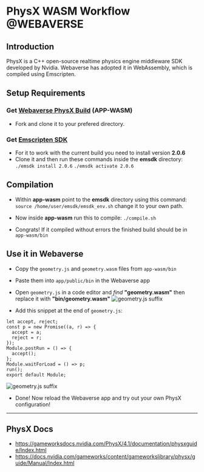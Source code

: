 # PhysX WASM Workflow @WEBAVERSE

## Introduction ##
PhysX is a C++ open-source realtime physics engine middleware SDK developed by Nvidia.
Webaverse has adopted it in WebAssembly, which is compiled using Emscripten.

## Setup Requirements

### Get [Webaverse PhysX Build](https://github.com/webaverse/app-wasm) (APP-WASM)
- Fork and clone it to your prefered directory.


### Get [Emscripten SDK](https://github.com/emscripten-core/emsdk)
- For it to work with the current build you need to install version **2.0.6**
- Clone it and then run these commands inside the **emsdk** directory:
    `./emsdk install 2.0.6`
    `./emsdk activate 2.0.6`
    

## Compilation

- Within **app-wasm** point to the **emsdk** directory using this command:
`source /home/user/emsdk/emsdk_env.sh` change it to your own path.

- Now inside **app-wasm** run this to compile:
`./compile.sh`

- Congrats! If it compiled without errors the finished build should be in `app-wasm/bin`

## Use it in Webaverse

- Copy the `geometry.js` and `geometry.wasm` files from `app-wasm/bin`
- Paste them into `app/public/bin` in the Webaverse app
- Open `geometry.js` in a code editor and *find* **"geometry.wasm"** then replace it with **"bin/geometry.wasm"**
![geometry.js suffix](https://i.ibb.co/3yYjYm1/geom.png)

- Add this snippet at the end of `geometry.js`:

```javascript=2
let accept, reject;
const p = new Promise((a, r) => {
  accept = a;
  reject = r;
});
Module.postRun = () => {
  accept();
};
Module.waitForLoad = () => p;
run();
export default Module;
```
![geometry.js suffix](https://i.ibb.co/W3Kv29g/geometry.png)


- Done! Now reload the Webaverse app and try out your own PhysX configuration!

---

## PhysX Docs

- https://gameworksdocs.nvidia.com/PhysX/4.1/documentation/physxguide/Index.html
- https://docs.nvidia.com/gameworks/content/gameworkslibrary/physx/guide/Manual/Index.html

